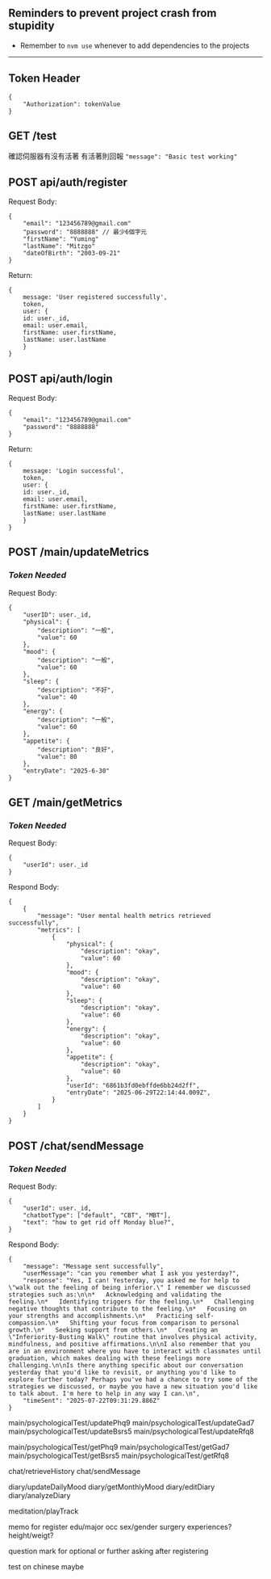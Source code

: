 ## Reminders to prevent project crash from stupidity
* Remember to `nvm use` whenever to add dependencies to the projects
---
## Token Header
```
{
    "Authorization": tokenValue
}
```
## GET /test
確認伺服器有沒有活著
有活著則回報 `"message": "Basic test working"`

## POST api/auth/register
Request Body:
```
{
    "email": "123456789@gmail.com"
    "password": "8888888" // 最少6個字元
    "firstName": "Yuming"
    "lastName": "Mitzgo"
    "dateOfBirth": "2003-09-21"
}
```
Return:
```
{
    message: 'User registered successfully',
    token,
    user: {
    id: user._id,
    email: user.email,
    firstName: user.firstName,
    lastName: user.lastName
    }
}
```

## POST api/auth/login
Request Body:
```
{
    "email": "123456789@gmail.com"
    "password": "8888888"
}
```
Return:
```
{
    message: 'Login successful',
    token,
    user: {
    id: user._id,
    email: user.email,
    firstName: user.firstName,
    lastName: user.lastName
    }
}
```

## POST /main/updateMetrics
### *Token Needed*
Request Body:
```
{
    "userID": user._id,
    "physical": {
        "description": "一般",
        "value": 60
    },
    "mood": {
        "description": "一般",
        "value": 60
    },
    "sleep": {
        "description": "不好",
        "value": 40
    },
    "energy": {
        "description": "一般",
        "value": 60
    },
    "appetite": {
        "description": "良好",
        "value": 80
    },
    "entryDate": "2025-6-30"
}
```

## GET /main/getMetrics
### *Token Needed*
Request Body:
```
{
    "userId": user._id
}
```
Respond Body:
```
{
    {
        "message": "User mental health metrics retrieved successfully",
        "metrics": [
            {
                "physical": {
                    "description": "okay",
                    "value": 60
                },
                "mood": {
                    "description": "okay",
                    "value": 60
                },
                "sleep": {
                    "description": "okay",
                    "value": 60
                },
                "energy": {
                    "description": "okay",
                    "value": 60
                },
                "appetite": {
                    "description": "okay",
                    "value": 60
                },
                "userId": "6861b3fd0ebffde6bb24d2ff",
                "entryDate": "2025-06-29T22:14:44.009Z",
            }
        ]
    }
}
```

## POST /chat/sendMessage
### *Token Needed*
Request Body:
```
{
    "userId": user._id,
    "chatbotType": ["default", "CBT", "MBT"],
    "text": "how to get rid off Monday blue?",
}
```
Respond Body:
```
{
    "message": "Message sent successfully",
    "userMessage": "can you remember what I ask you yesterday?",
    "response": "Yes, I can! Yesterday, you asked me for help to \"walk out the feeling of being inferior.\" I remember we discussed strategies such as:\n\n*   Acknowledging and validating the feeling.\n*   Identifying triggers for the feeling.\n*   Challenging negative thoughts that contribute to the feeling.\n*   Focusing on your strengths and accomplishments.\n*   Practicing self-compassion.\n*   Shifting your focus from comparison to personal growth.\n*   Seeking support from others.\n*   Creating an \"Inferiority-Busting Walk\" routine that involves physical activity, mindfulness, and positive affirmations.\n\nI also remember that you are in an environment where you have to interact with classmates until graduation, which makes dealing with these feelings more challenging.\n\nIs there anything specific about our conversation yesterday that you'd like to revisit, or anything you'd like to explore further today? Perhaps you've had a chance to try some of the strategies we discussed, or maybe you have a new situation you'd like to talk about. I'm here to help in any way I can.\n",
    "timeSent": "2025-07-22T09:31:29.886Z"
}
```
main/psychologicalTest/updatePhq9
main/psychologicalTest/updateGad7
main/psychologicalTest/updateBsrs5
main/psychologicalTest/updateRfq8

main/psychologicalTest/getPhq9
main/psychologicalTest/getGad7
main/psychologicalTest/getBsrs5
main/psychologicalTest/getRfq8

chat/retrieveHistory
chat/sendMessage

diary/updateDailyMood
diary/getMonthlyMood
diary/editDiary
diary/analyzeDiary

meditation/playTrack

memo for register
edu/major
occ
sex/gender
surgery experiences?
height/weigt?

question mark for optional or further asking after registering

test on chinese maybe

